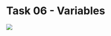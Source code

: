 # Task 06 - Variables

<a href="https://learning.postman.com/docs/sending-requests/variables/variables/">
    <img src="https://assets.postman.com/postman-docs/v10/var-scope-v10.jpg">
</a>